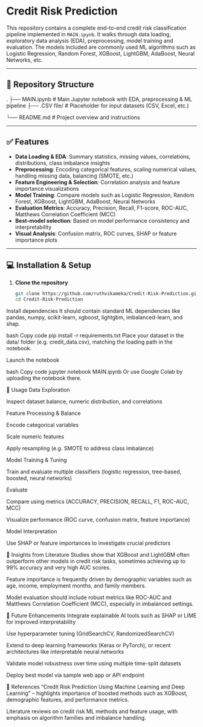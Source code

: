 # Credit Risk Prediction 

This repository contains a complete end-to-end credit risk classification pipeline implemented in `MAIN.ipynb`. It walks through data loading, exploratory data analysis (EDA), preprocessing, model training and evaluation. The models included are commonly used ML algorithms such as Logistic Regression, Random Forest, XGBoost, LightGBM, AdaBoost, Neural Networks, etc.

---

## 📁 Repository Structure

.
├── MAIN.ipynb # Main Jupyter notebook with EDA, preprocessing & ML pipeline
├── .CSV file/ # Placeholder for input datasets (CSV, Excel, etc.)   

└── README.md # Project overview and instructions


---

## ✅ Features

- **Data Loading & EDA**: Summary statistics, missing values, correlations, distributions, class imbalance insights  
- **Preprocessing**: Encoding categorical features, scaling numerical values, handling missing data, balancing (SMOTE, etc.)  
- **Feature Engineering & Selection**: Correlation analysis and feature importance visualizations  
- **Model Training**: Compare models such as Logistic Regression, Random Forest, XGBoost, LightGBM, AdaBoost, Neural Networks  
- **Evaluation Metrics**: Accuracy, Precision, Recall, F1-score, ROC-AUC, Matthews Correlation Coefficient (MCC)  
- **Best-model selection**: Based on model performance consistency and interpretability  
- **Visual Analysis**: Confusion matrix, ROC curves, SHAP or feature importance plots  

---

## 💻 Installation & Setup

1. **Clone the repository**  
   ```bash
   git clone https://github.com/ruthvikameka/Credit-Risk-Prediction.git
   cd Credit-Risk-Prediction
Install dependencies
It should contain standard ML dependencies like pandas, numpy, scikit-learn, xgboost, lightgbm, imbalanced-learn, and shap.

bash
Copy code
pip install -r requirements.txt
Place your dataset in the data/ folder (e.g. credit_data.csv), matching the loading path in the notebook.

Launch the notebook

bash
Copy code
jupyter notebook MAIN.ipynb
Or use Google Colab by uploading the notebook there.

🧪 Usage
Data Exploration

Inspect dataset balance, numeric distribution, and correlations

Feature Processing & Balance

Encode categorical variables

Scale numeric features

Apply resampling (e.g. SMOTE to address class imbalance)

Model Training & Tuning

Train and evaluate multiple classifiers (logistic regression, tree-based, boosted, neural networks)

Evaluate

Compare using metrics (ACCURACY, PRECISION, RECALL, F1, ROC-AUC, MCC)

Visualize performance (ROC curve, confusion matrix, feature importance)

Model Interpretation

Use SHAP or feature importances to investigate crucial predictors

🧭 Insights from Literature
Studies show that XGBoost and LightGBM often outperform other models in credit risk tasks, sometimes achieving up to 99% accuracy and very high AUC scores.

Feature importance is frequently driven by demographic variables such as age, income, employment months, and family members.

Model evaluation should include robust metrics like ROC-AUC and Matthews Correlation Coefficient (MCC), especially in imbalanced settings.

📌 Future Enhancements
Integrate explainable AI tools such as SHAP or LIME for improved interpretability

Use hyperparameter tuning (GridSearchCV, RandomizedSearchCV)

Extend to deep learning frameworks (Keras or PyTorch), or recent architectures like interpretable neural networks

Validate model robustness over time using multiple time-split datasets

Deploy best model via sample web app or API endpoint

📄 References
“Credit Risk Prediction Using Machine Learning and Deep Learning” – highlights importance of boosted methods such as XGBoost, demographic features, and performance metrics.

Literature reviews on credit risk ML methods and feature usage, with emphasis on algorithm families and imbalance handling.

